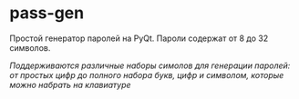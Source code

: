 # pass-gen
Простой генератор паролей на PyQt. Пароли содержат от 8 до 32 символов.

_Поддерживаются различные наборы симолов для генерации паролей: от простых цифр до полного набора букв, цифр и символом, которые можно набрать на клавиатуре_
